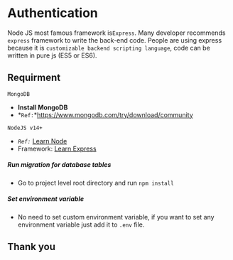 # Authentication
Node JS most famous framework is`Express`. Many developer recommends `express` framework to write the back-end code. People are using express because it is `customizable backend scripting language`, code can be written in pure js (ES5 or ES6).

## Requirment
`MongoDB`
+ **Install MongoDB**
+ *` Ref: `*https://www.mongodb.com/try/download/community

`NodeJS v14+`
+ *`Ref:`* [Learn Node](http://nodejs.org)
+ Framework: [Learn Express](https://expressjs.com/)

##### Run migration for database tables
- Go to project level root directory and run `` npm install ``


##### Set environment variable
- No need to set custom environment variable, if you want to set any environment variable just add it to `.env` file.

## Thank you


